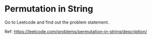 # Permutation in String

Go to Leetcode and find out the problem statement.

Ref: https://leetcode.com/problems/permutation-in-string/description/

